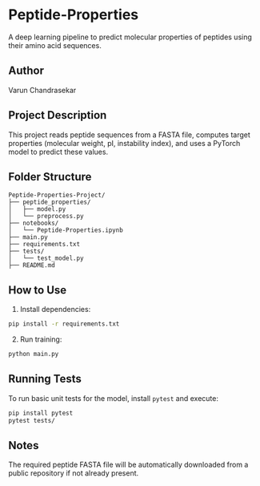 # Peptide-Properties

A deep learning pipeline to predict molecular properties of peptides using their amino acid sequences.

## Author
Varun Chandrasekar

## Project Description
This project reads peptide sequences from a FASTA file, computes target properties (molecular weight, pI, instability index), and uses a PyTorch model to predict these values.

## Folder Structure
```
Peptide-Properties-Project/
├── peptide_properties/
│   ├── model.py
│   └── preprocess.py
├── notebooks/
│   └── Peptide-Properties.ipynb
├── main.py
├── requirements.txt
├── tests/
│   └── test_model.py
├── README.md
```

## How to Use

1. Install dependencies:
```bash
pip install -r requirements.txt
```

2. Run training:
```bash
python main.py
```

## Running Tests

To run basic unit tests for the model, install `pytest` and execute:

```bash
pip install pytest
pytest tests/
```

## Notes
The required peptide FASTA file will be automatically downloaded from a public repository if not already present.
